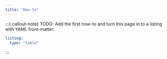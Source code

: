 ```yaml
---
title: "How-to"
---
```


:::{.callout-note}
TODO: Add the first how-to and turn this page in to a listing with YAML front-matter:

```yaml
listing:
  type: "table"
```
:::
